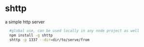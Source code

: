 # shttp
a simple http server
```bash
  #global use, can be used locally in any node project as well
  npm install -g shttp
  shttp -p 1337 --dir=dir/to/serve/from
```
